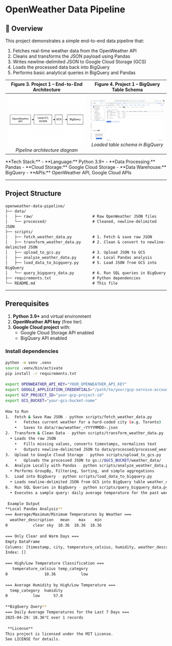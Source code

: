 # OpenWeather Data Pipeline

## 📖 Overview
This project demonstrates a simple end-to-end data pipeline that:

1. Fetches real-time weather data from the OpenWeather API  
2. Cleans and transforms the JSON payload using Pandas  
3. Writes newline-delimited JSON to Google Cloud Storage (GCS)  
4. Loads the processed data back into BigQuery  
5. Performs basic analytical queries in BigQuery and Pandas  

<!-- 2×2 이미지 그리드 -->
| Figure 3. Project 1 – End-to-End Architecture | Figure 4. Project 1 – BigQuery Table Schema |
|:--:|:--:|
| <img src="./images/project1_architecture.png" alt="Project 1 Architecture" width="300" /><br><em>Pipeline architecture diagram</em> | <img src="./images/project1_bq_schema.png" alt="Project 1 BQ Schema" width="300" /><br><em>Loaded table schema in BigQuery</em> |

</div>
**Tech Stack:**  
- **Language:** Python 3.9+  
- **Data Processing:** Pandas  
- **Cloud Storage:** Google Cloud Storage  
- **Data Warehouse:** BigQuery  
- **APIs:** OpenWeather API, Google Cloud APIs  

---

## Project Structure
```text
openweather-data-pipeline/
├── data/
│   ├── raw/                          # Raw OpenWeather JSON files
│   └── processed/                    # Cleaned, newline-delimited JSON
├── scripts/
│   ├── fetch_weather_data.py         # 1. Fetch & save raw JSON
│   ├── transform_weather_data.py     # 2. Clean & convert to newline-delimited JSON
│   ├── upload_to_gcs.py              # 3. Upload JSON to GCS
│   ├── analyze_weather_data.py       # 4. Local Pandas analysis
│   ├── load_data_to_bigquery.py      # 5. Load JSON from GCS into BigQuery
│   └── query_bigquery_data.py        # 6. Run SQL queries in BigQuery
├── requirements.txt                  # Python dependencies
└── README.md                         # This file
```
---

## Prerequisites

1. **Python 3.9+** and virtual environment  
2. **OpenWeather API key** (free tier)  
3. **Google Cloud project** with:
   - Google Cloud Storage API enabled  
   - BigQuery API enabled  

### Install dependencies

```bash
python -m venv .venv
source .venv/bin/activate
pip install -r requirements.txt

export OPENWEATHER_API_KEY="YOUR_OPENWEATHER_API_KEY"
export GOOGLE_APPLICATION_CREDENTIALS="/path/to/your/gcp-service-account-key.json"
export GCP_PROJECT_ID="your-gcp-project-id"
export GCS_BUCKET="your-gcs-bucket-name"

How to Run
1.	Fetch & Save Raw JSON - python scripts/fetch_weather_data.py
	•	Fetches current weather for a hard-coded city (e.g. Toronto)
	•	Saves to data/raw/weather_<YYYYMMDD>.json
2.	Transform & Clean Data - python scripts/transform_weather_data.py
  •	Loads the raw JSON
	•	Fills missing values, converts timestamps, normalizes text
	•	Outputs newline-delimited JSON to data/processed/processed_weather_<YYYYMMDD>_ld.json
3.	Upload to Google Cloud Storage - python scripts/upload_to_gcs.py
	•	Uploads the processed JSON to gs://$GCS_BUCKET/weather_data/
4.	Analyze Locally with Pandas - python scripts/analyze_weather_data.py
  •	Performs GroupBy, Filtering, Sorting, and simple aggregations
5.	Load into BigQuery - python scripts/load_data_to_bigquery.py
  •	Loads newline-delimited JSON from GCS into BigQuery table weather_data.weather_<YYYYMMDD>
6.	Run SQL Queries in BigQuery - python scripts/query_bigquery_data.py
  •	Executes a sample query: daily average temperature for the past week

 Example Output
**Local Pandas Analysis**
=== Average/Maximum/Minimum Temperatures by Weather ===
  weather_description   mean    max    min
0           clear sky  10.36  10.36  10.36

=== Only Clear and Warm Days ===
Empty DataFrame
Columns: [timestamp, city, temperature_celsius, humidity, weather_description]
Index: []

=== High/Low Temperature Classification ===
   temperature_celsius temp_category
0                10.36           low

=== Average Humidity by High/Low Temperature ===
  temp_category  humidity
0           low      57.0

**BigQuery Query**
=== Daily Average Temperatures for the Last 7 Days ===
2025-04-29: 10.36°C over 1 records

 **License**
This project is licensed under the MIT License.
See LICENSE for details.
